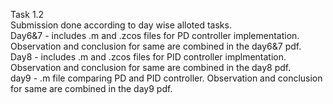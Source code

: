 Task 1.2  
Submission done according to day wise alloted tasks.  
Day6&7 - includes .m and .zcos files for PD controller implementation. Observation and conclusion for same are combined in the day6&7 pdf.  
Day8 - includes .m and .zcos files for PID controller implmentation. Observation and conclusion for same are combined in the day8 pdf.  
day9 - .m file comparing PD and PID controller. Observation and conclusion for same are combined in the day9 pdf.  
